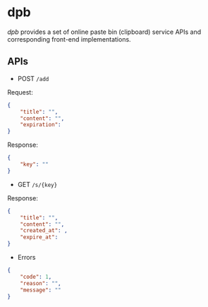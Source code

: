 # dpb

*dpb* provides a set of online paste bin (clipboard) service APIs and corresponding front-end implementations.

## APIs

- POST `/add`

Request:

```json
{
    "title": "",
    "content": "",
    "expiration": 
}
```

Response:

```json
{
    "key": ""
}
```

- GET `/s/{key}`

Response:

```json
{
    "title": "",
    "content": "",
    "created_at": ,
    "expire_at": 
}
```

- Errors

```json
{
    "code": 1,
    "reason": "",
    "message": ""
}
```